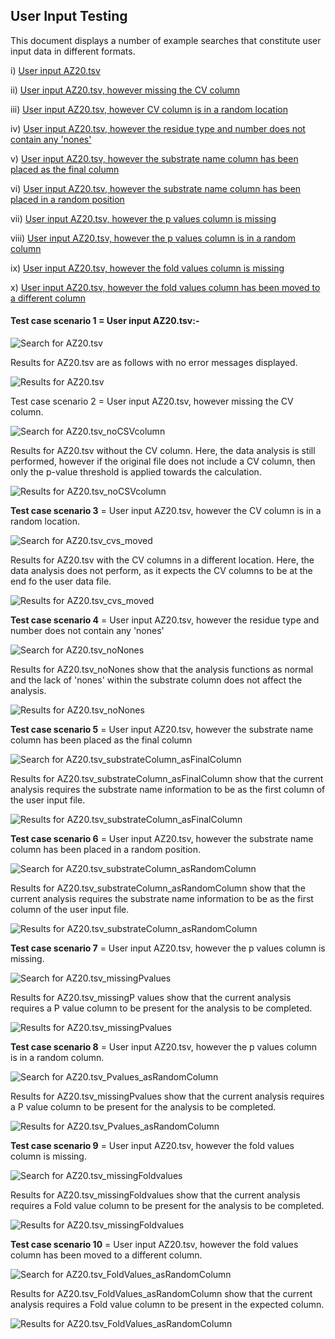 ## User Input Testing 

This document displays a number of example searches that constitute user input data in different formats. 

i) [User input AZ20.tsv](user_input_testing.md#test-case-scenario-1)

ii) [User input AZ20.tsv, however missing the CV column](https://github.research.its.qmul.ac.uk/bt18637/giardello/blob/develop/documentation/user_input_testing.md#test-case-scenario-2)

iii) [User input AZ20.tsv, however CV column is in a random location](https://github.research.its.qmul.ac.uk/bt18637/giardello/blob/develop/documentation/user_input_testing.md#test-case-scenario-3)

iv) [User input AZ20.tsv, however the residue type and number does not contain any 'nones'](https://github.research.its.qmul.ac.uk/bt18637/giardello/blob/develop/documentation/user_input_testing.md#test-case-scenario-4)

v) [User input AZ20.tsv, however the substrate name column has been placed as the final column](https://github.research.its.qmul.ac.uk/bt18637/giardello/blob/develop/documentation/user_input_testing.md#test-case-scenario-5)

vi) [User input AZ20.tsv, however the substrate name column has been placed in a random position](https://github.research.its.qmul.ac.uk/bt18637/giardello/blob/develop/documentation/user_input_testing.md#test-case-scenario-6)

vii) [User input AZ20.tsv, however the p values column is missing](https://github.research.its.qmul.ac.uk/bt18637/giardello/blob/develop/documentation/user_input_testing.md#test-case-scenario-7)


viii) [User input AZ20.tsv, however the p values column is in a random column](https://github.research.its.qmul.ac.uk/bt18637/giardello/blob/develop/documentation/user_input_testing.md#test-case-scenario-8)

ix) [User input AZ20.tsv, however the fold values column is missing](https://github.research.its.qmul.ac.uk/bt18637/giardello/blob/develop/documentation/user_input_testing.md#test-case-scenario-9)

x) [User input AZ20.tsv, however the fold values column has been moved to a different column](https://github.research.its.qmul.ac.uk/bt18637/giardello/blob/develop/documentation/user_input_testing.md#test-case-scenario-10)


#### Test case scenario 1 = User input AZ20.tsv:- 

![Search for AZ20.tsv](images/user_data_testing/User1a.png)

Results for AZ20.tsv are as follows with no error messages displayed.  

![Results for AZ20.tsv](images/user_data_testing/User1b.png)
 

Test case scenario 2 = User input AZ20.tsv, however missing the CV column. 

![Search for AZ20.tsv_noCSVcolumn](images/user_data_testing/User2a.png)  
 
Results for AZ20.tsv without the CV column. Here, the data analysis is still performed, however if the original file does not include a CV column, then only the p-value threshold is applied towards the calculation.   

![Results for AZ20.tsv_noCSVcolumn](images/user_data_testing/User2b.png)


**Test case scenario 3** = User input AZ20.tsv, however the CV column is in a random location. 

![Search for AZ20.tsv_cvs_moved](images/user_data_testing/User3a.png)  
  
Results for AZ20.tsv with the CV columns in a different location. Here, the data analysis does not perform, as it expects the CV columns to be at the end fo the user data file. 

![Results for AZ20.tsv_cvs_moved](images/user_data_testing/User3b.png)
 
 
**Test case scenario 4** = User input AZ20.tsv, however the residue type and number does not contain any 'nones'

![Search for AZ20.tsv_noNones](images/user_data_testing/User4a.png) 
  
Results for AZ20.tsv_noNones show that the analysis functions as normal and the lack of 'nones' within the substrate column does not affect the analysis.
 
![Results for AZ20.tsv_noNones](images/user_data_testing/User4b.png)


**Test case scenario 5** = User input AZ20.tsv, however the substrate name column has been placed as the final column

![Search for AZ20.tsv_substrateColumn_asFinalColumn](images/user_data_testing/User5a.png) 

Results for AZ20.tsv_substrateColumn_asFinalColumn show that the current analysis requires the substrate name information to be as the first column of the user input file. 

![Results for AZ20.tsv_substrateColumn_asFinalColumn](images/user_data_testing/User5b.png)

**Test case scenario 6** = User input AZ20.tsv, however the substrate name column has been placed in a random position.

![Search for AZ20.tsv_substrateColumn_asRandomColumn](images/user_data_testing/User6a.png) 

Results for AZ20.tsv_substrateColumn_asRandomColumn show that the current analysis requires the substrate name information to be as the first column of the user input file. 

![Results for AZ20.tsv_substrateColumn_asRandomColumn](images/user_data_testing/User6b.png)

**Test case scenario 7** = User input AZ20.tsv, however the p values column is missing.

![Search for AZ20.tsv_missingPvalues](images/user_data_testing/User7a.png) 

Results for AZ20.tsv_missingP values show that the current analysis requires a P value column to be present for the analysis to be completed.  

![Results for AZ20.tsv_missingPvalues](images/user_data_testing/User7b.png)

**Test case scenario 8** = User input AZ20.tsv, however the p values column is in a random column.

![Search for AZ20.tsv_Pvalues_asRandomColumn](images/user_data_testing/User8a.png) 

Results for AZ20.tsv_missingPvalues show that the current analysis requires a P value column to be present for the analysis to be completed.  

![Results for AZ20.tsv_Pvalues_asRandomColumn](images/user_data_testing/User8b.png)


**Test case scenario 9** = User input AZ20.tsv, however the fold values column is missing.

![Search for AZ20.tsv_missingFoldvalues](images/user_data_testing/User9a.png) 

Results for AZ20.tsv_missingFoldvalues show that the current analysis requires a Fold value column to be present for the analysis to be completed.  

![Results for AZ20.tsv_missingFoldvalues](images/user_data_testing/User9b.png)

 **Test case scenario 10** = User input AZ20.tsv, however the fold values column has been moved to a different column.

![Search for AZ20.tsv_FoldValues_asRandomColumn](images/user_data_testing/User10a.png) 

Results for AZ20.tsv_FoldValues_asRandomColumn show that the current analysis requires a Fold value column to be present in the expected column.  

![Results for AZ20.tsv_FoldValues_asRandomColumn](images/user_data_testing/User10b.png)











